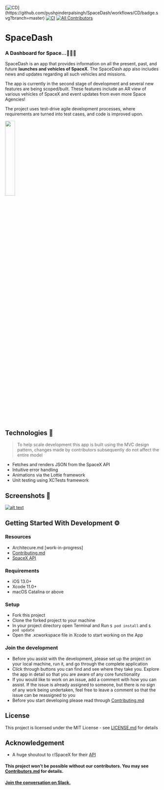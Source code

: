 

[![CD](https://github.com/pushpinderpalsingh/SpaceDash/workflows/CD/badge.svg?)](https://github.com/pushpinderpalsingh/SpaceDash/workflows/CD/badge.svg?branch=master)  [![CI](https://github.com/pushpinderpalsingh/SpaceDash/workflows/CI/badge.svg)](https://github.com/pushpinderpalsingh/SpaceDash/workflows/CI/badge.svg) <!-- ALL-CONTRIBUTORS-BADGE:START - Do not remove or modify this section -->
[![All Contributors](https://img.shields.io/badge/all_contributors-6-orange.svg?style=flat-square)](#contributors-)
<!-- ALL-CONTRIBUTORS-BADGE:END -->

# [](https://github.com/pushpinderpalsingh/SpaceDash#spacedash)SpaceDash

### [](https://github.com/pushpinderpalsingh/SpaceDash#a-dashboard-for-space)A Dashboard for Space...🚀🚀🚀 

SpaceDash is an app that provides information on all the present, past, and future **launches and vehicles of SpaceX**. The SpaceDash app also includes news and updates regarding all such vehicles and missions.

The app is currently in the second stage of development and several new features are being scoped/built. These features include an AR view of various vehicles of SpaceX and event updates from even more Space Agencies!

The project uses test-drive agile development processes, where requirements are turned into test cases, and code is improved upon. 

[<img src="https://github.com/pushpinderpalsingh/SpaceDash/blob/develop/Screenshots/Download_on_the_App_.png"  width=25%>](https://apps.apple.com/in/app/space-dash/id1527766640)

## [](https://github.com/pushpinderpalsingh/SpaceDash#screenshots)Technologies 👾 
> To help scale development this app is built using the MVC design pattern, changes made by contributors subsequently do not affect the entire model
* Fetches and renders JSON from the SpaceX API
* Intuitive error handling
* Animations via the Lottie framework
* Unit testing using XCTests framework


## [](https://github.com/pushpinderpalsingh/SpaceDash#screenshots)Screenshots 📸 

[![alt text](https://github.com/pushpinderpalsingh/SpaceX/raw/develop/Screenshots/collage.png "Screen Shots")](https://github.com/pushpinderpalsingh/SpaceX/blob/develop/Screenshots/collage.png)

## [](https://github.com/pushpinderpalsingh/SpaceDash#getting-started-for-development)Getting Started With Development ⚙️

### [](https://github.com/pushpinderpalsingh/SpaceDash#resources)Resources
* Architecure.md [work-in-progress]
* [Contributing.md](https://github.com/pushpinderpalsingh/SpaceDash/blob/develop/Contributing.md)
* [SpaceX API](https://github.com/r-spacex/SpaceX-API)

### [](https://github.com/pushpinderpalsingh/SpaceDash#requirements)Requirements

-   iOS 13.0+
-   Xcode 11.0+
-   macOS Catalina or above

### [](https://github.com/pushpinderpalsingh/SpaceDash#setup)Setup

* Fork this project
* Clone the forked project to your machine
* In your project directory open Terminal and Run  `$ pod install`  and  `$ pod update`
* Open the .xcworkspace file in Xcode to start working on the App


### [](https://github.com/pushpinderpalsingh/SpaceDash#join-the-development)Join the development

* Before you assist with the development, please set up the project on your local machine, run it, and go through the complete application 
* Click through buttons you can find and see where they take you. Explore the app in detail so that you are aware of any core functionality
* If you would like to work on an issue, add a comment with how you can assist. If the issue is already assigned to someone, but there is no sign of any work being undertaken, feel free to leave a comment so that the issue can be reassigned to you
* Before you start developing please read through [Contributing.md](https://github.com/pushpinderpalsingh/SpaceDash/blob/develop/Contributing.md) 


## [](https://github.com/pushpinderpalsingh/SpaceDash#license)License

This project is licensed under the MIT License - see [LICENSE.md](https://github.com/pushpinderpalsingh/SpaceDash/blob/develop/LICENSE.md) for details

## Acknowledgement
-  A huge shoutout to r/SpaceX for their [API](https://github.com/r-spacex/SpaceX-API)

#### This project won't be possible without our contributors. You may see [Contributors.md](https://github.com/pushpinderpalsingh/SpaceDash/blob/develop/Contributors.md) for details.

#### [Join the conversation on Slack.](https://communityinviter.com/apps/spacedashworkspace/spacedash)
